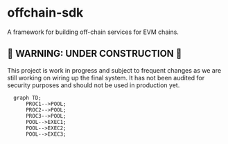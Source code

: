 # offchain-sdk
A framework for building off-chain services for EVM chains.

## 🚧 WARNING: UNDER CONSTRUCTION 🚧

This project is work in progress and subject to frequent changes as we are still working on wiring up the final system.
It has not been audited for security purposes and should not be used in production yet.



```mermaid
  graph TD;
      PROC1-->POOL;
      PROC2-->POOL;
      PROC3-->POOL;
      POOL-->EXEC1;
      POOL-->EXEC2;
      POOL-->EXEC3;
```